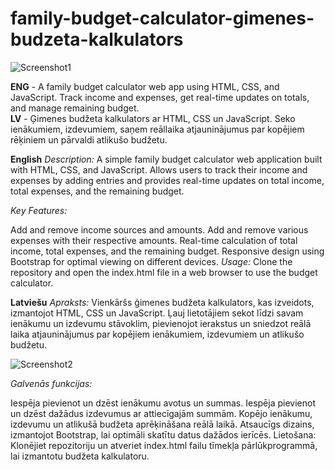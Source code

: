 # family-budget-calculator-gimenes-budzeta-kalkulators
![Screenshot1](https://kas.id.lv/wp-content/uploads/2023/12/1gb.png)

**ENG** - A family budget calculator web app using HTML, CSS, and JavaScript. Track income and expenses, get real-time updates on totals, and manage remaining budget.  
**LV** - Ģimenes budžeta kalkulators ar HTML, CSS un JavaScript. Seko ienākumiem, izdevumiem, saņem reāllaika atjauninājumus par kopējiem rēķiniem un pārvaldi atlikušo budžetu.

**English**
*Description:*
A simple family budget calculator web application built with HTML, CSS, and JavaScript. Allows users to track their income and expenses by adding entries and provides real-time updates on total income, total expenses, and the remaining budget.

*Key Features:*

Add and remove income sources and amounts.
Add and remove various expenses with their respective amounts.
Real-time calculation of total income, total expenses, and the remaining budget.
Responsive design using Bootstrap for optimal viewing on different devices.
*Usage:*
Clone the repository and open the index.html file in a web browser to use the budget calculator.

**Latviešu**
*Apraksts:*
Vienkāršs ģimenes budžeta kalkulators, kas izveidots, izmantojot HTML, CSS un JavaScript. Ļauj lietotājiem sekot līdzi savam ienākumu un izdevumu stāvoklim, pievienojot ierakstus un sniedzot reālā laika atjauninājumus par kopējiem ienākumiem, izdevumiem un atlikušo budžetu.

![Screenshot2](https://kas.id.lv/wp-content/uploads/2023/12/2gb.png)


*Galvenās funkcijas:*

Iespēja pievienot un dzēst ienākumu avotus un summas.
Iespēja pievienot un dzēst dažādus izdevumus ar attiecīgajām summām.
Kopējo ienākumu, izdevumu un atlikušā budžeta aprēķināšana reālā laikā.
Atsaucīgs dizains, izmantojot Bootstrap, lai optimāli skatītu datus dažādos ierīcēs.
Lietošana:
Klonējiet repozitoriju un atveriet index.html failu tīmekļa pārlūkprogrammā, lai izmantotu budžeta kalkulatoru.
